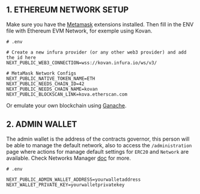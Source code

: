 ## 1. ETHEREUM NETWORK SETUP

Make sure you have the [Metamask](https://metamask.io/download/) extensions installed.
Then fill in the ENV file with Ethereum EVM Network, for exemple using Kovan.
<br>

```text
# .env

# Create a new infura provider (or any other web3 provider) and add the id here
NEXT_PUBLIC_WEB3_CONNECTION=wss://kovan.infura.io/ws/v3/

# MetaMask Network Configs
NEXT_PUBLIC_NATIVE_TOKEN_NAME=ETH
NEXT_PUBLIC_NEEDS_CHAIN_ID=42
NEXT_PUBLIC_NEEDS_CHAIN_NAME=kovan
NEXT_PUBLIC_BLOCKSCAN_LINK=kova.etherscan.com
```

Or emulate your own blockchain using [Ganache](../docs/GANACHE.md).

## 2. ADMIN WALLET

The admin wallet is the address of the contracts governor, this person will be able
to manage the default network, also to access the `/administration` page where actions for manage default settings for `ERC20` and `Network` are available. Check Networks Manager [doc](../docs/NETWORK-MANAGER.md) for more.

```text
# .env

NEXT_PUBLIC_ADMIN_WALLET_ADDRESS=yourwalletaddress
NEXT_WALLET_PRIVATE_KEY=yourwalletprivatekey
```
